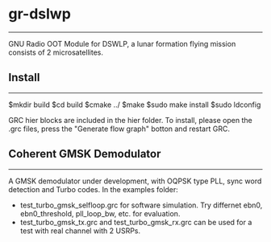 # gr-dslwp
---------------------------------------
GNU Radio OOT Module for DSWLP, a lunar formation flying mission consists of 2 microsatellites.


## Install
---------------------------------------
$mkdir build
$cd build
$cmake ../
$make
$sudo make install
$sudo ldconfig

GRC hier blocks are included in the hier folder. To install, please open the .grc files, press the "Generate flow graph" botton and restart GRC.


## Coherent GMSK Demodulator
---------------------------------------
A GMSK demodulator under development, with OQPSK type PLL, sync word detection and Turbo codes.
In the examples folder:
- test_turbo_gmsk_selfloop.grc for software simulation. Try differnet ebn0, ebn0_threshold, pll_loop_bw, etc. for evaluation. 
- test_turbo_gmsk_tx.grc and test_turbo_gmsk_rx.grc can be used for a test with real channel with 2 USRPs.
